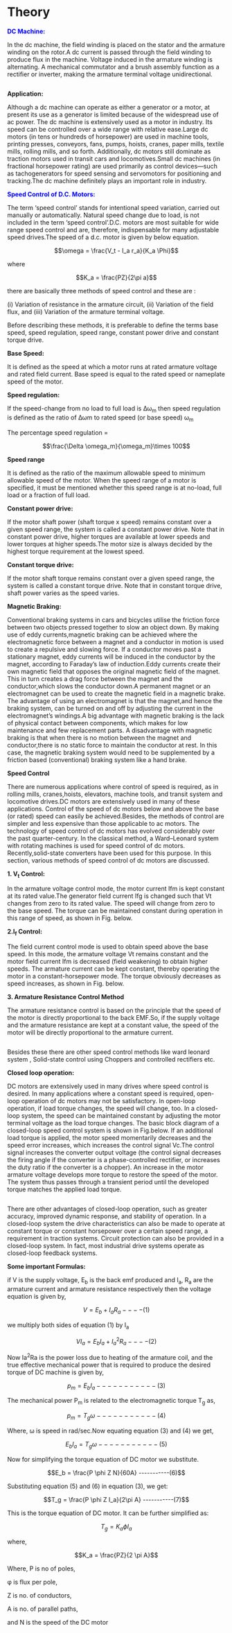 # Theory

 <b style="color:blue">DC Machine:</b>

In the dc machine, the field winding is placed on the stator and the armature winding on the rotor.A dc current is passed through the field winding to produce flux in the machine. Voltage induced in the armature winding is alternating. A mechanical commutator and a brush assembly function as a rectifier or inverter, making the armature terminal voltage unidirectional.

				
<div align="center">
<img class="img-fluid"  src="./images/motor1.png" alt="">                  
</div>
				
<b>Application:</b>

Although a dc machine can operate as either a generator or a motor, at present its use as a generator is limited because of the widespread use of ac power. The dc machine is extensively
used as a motor in industry. Its speed can be controlled over a wide range with relative ease.Large dc motors (in tens or hundreds of horsepower) are used in machine tools, printing presses, conveyors, fans, pumps, hoists, cranes, paper mills, textile mills, rolling mills, and so forth. Additionally, dc motors still dominate as traction motors used in transit cars and locomotives.Small dc machines (in fractional horsepower rating) are used primarily as control devices—such as tachogenerators for speed sensing and servomotors for positioning and	tracking.The dc machine definitely plays an important role in industry.<br/>
				
<b style="color:blue">Speed Control of D.C. Motors:</b>

The term ‘speed control’ stands for intentional speed variation, carried out manually or automatically. Natural speed change due to load, is not included in the term ‘speed control’.D.C. motors are most suitable for wide range speed control and are, therefore, indispensable for many adjustable speed drives.The speed of a d.c. motor is given by below equation.
				
$$\omega = \frac{V_t - I_a r_a}{K_a \Phi}$$
				
where 
				
$$K_a = \frac{PZ}{2\pi a}$$
				
there are basically three methods of speed control and these are :
				
(i) Variation of resistance in the armature circuit,
(ii) Variation of the field flux, and
(iii) Variation of the armature terminal voltage.
				
Before describing these methods, it is preferable to define the terms base speed, speed	regulation, speed range, constant power drive and constant torque drive.
				
<b>Base Speed:</b>

It is defined as the speed at which a motor runs at rated armature voltage and rated field current. Base speed is equal to the rated speed or nameplate speed of the motor.
				
<b>Speed regulation:</b>

If the speed-change from no load to full load is &Delta;&omega;<sub>m</sub> then speed regulation is defined as the ratio of &Delta;&omega;m to rated speed (or base speed) &omega;<sub>m</sub>
								
The percentage speed regulation = 
				
$$\frac{\Delta \omega_m}{\omega_m}\times 100$$
				
<b>Speed range</b>

It is defined as the ratio of the maximum allowable speed to minimum allowable speed of the motor. When the speed range of a motor is specified, it must be mentioned 
				whether this speed range is at no-load, full load or a fraction of full load.
				
<b>Constant power drive:</b>

If the motor shaft power (shaft torque x speed) remains constant over a given speed range, the system is called a constant power drive. Note that in constant power drive, higher torques are available at lower speeds and lower torques at higher speeds.The motor size is always decided by the highest torque requirement at the lowest speed.

<b>Constant torque drive:</b>

If the motor shaft torque remains constant over a given speed range, the system is called a constant torque drive. Note that in constant torque drive, shaft power varies as the speed varies.
				
<b>Magnetic Braking:</b>

Conventional braking systems in cars and bicycles utilise the friction force between two objects pressed together to slow an object down. By making use of eddy currents,magnetic braking can be achieved where the electromagnetic force between a magnet and a conductor in motion is used to create a repulsive and slowing force. If a conductor moves past a stationary magnet, eddy currents will be induced in the conductor by the magnet, according to Faraday’s law of induction.Eddy currents create their own magnetic field that opposes the original magnetic field of the magnet. This in turn creates a drag force between the magnet and the conductor,which slows the conductor down.A permanent magnet or an electromagnet can be used to create the magnetic field in a magnetic brake. The advantage of using an electromagnet is that the magnet,and hence the braking system, can be turned on and off by adjusting the current in the electromagnet’s windings.A big advantage with magnetic braking is the lack of physical contact between components, which makes for low maintenance and few replacement parts. A disadvantage with magnetic braking is that when there is no motion between the magnet and conductor,there is no static force to maintain the conductor at rest. In this case, the magnetic braking system would need to be supplemented by a friction­ based (conventional) braking system
like a hand brake.
				

<b>Speed Control</b>
				
There are numerous applications where control of speed is required, as in rolling mills, cranes,hoists, elevators, machine tools, and transit system and locomotive drives.DC motors are extensively used in many of these applications. Control of the speed of dc motors below and above the base (or rated) speed can easily be achieved.Besides, the methods of control are simpler and less expensive than those applicable to ac motors. The technology of speed control of dc motors has evolved considerably over the past quarter-century. In the classical method, a Ward–Leonard system with rotating machines is used for speed control of dc motors. Recently,solid-state converters have been used for this purpose. In this section, various methods of speed control of dc motors are discussed.

<b>1. V<sub>t</sub> Control:</b>

In the armature voltage control mode, the motor current Ifm is kept constant at its rated value.The generator field current Ifg is changed such that Vt changes from zero to its rated value. The speed will change from zero to the base speed. The torque can be maintained constant during operation in this range of speed, as shown in Fig. below. 

<b>2.I<sub>f</sub> Control:</b>
				
The field current control mode is used to obtain speed above the base speed. In this mode, the	armature voltage Vt remains constant and the motor field current Ifm is decreased (field weakening) to obtain higher speeds. The armature current can be kept constant, thereby	operating the motor in a constant-horsepower mode. The torque obviously decreases as speed increases, as shown in Fig. below.
				
<b>3. Armature Resistance Control Method</b>

The armature resistance control is based on the principle that the speed of the motor is directly proportional to the back EMF.So, if the supply voltage and the armature resistance are kept at a constant value, the speed of the motor will be directly proportional to the armature current. 
				
<div align="center">
<img class="img-fluid"  src="./images/vf_if.png" alt="">                 
</div>
				
Besides these there are other speed control methods like ward leonard system , Solid-state control using Choppers and controlled rectifiers etc.
				
<b>Closed loop operation:</b>
				
DC motors are extensively used in many drives where speed control is desired. In many applications where a constant speed is required, open-loop operation of dc motors may not be satisfactory. In open-loop operation, if load torque changes, the speed will change, too. In a closed-loop system, the speed can be maintained constant by adjusting the motor terminal voltage as the load torque changes. The basic block diagram of a closed-loop speed control system is shown in Fig.below. If an additional load torque is applied, the motor speed momentarily decreases and the speed error increases, which increases the control signal Vc.The control signal increases the converter output voltage (the control signal decreases the firing angle if the converter is a phase-controlled rectifier, or increases the duty ratio if the converter is a chopper). An increase in the motor armature voltage develops more torque to restore the speed of the motor. The system thus passes through a transient period until the developed torque matches the applied load torque.
				
<div align="center">
<img class="img-fluid"  src="./images/cl_cntrl.png" alt="">                
</div>
				
There are other advantages of closed-loop operation, such as greater accuracy, improved dynamic response, and stability of operation. In a closed-loop system the drive characteristics can also be made to operate at constant torque or constant horsepower over a certain speed range, a requirement in traction systems. Circuit protection can also be provided in a closed-loop system. In fact, most industrial drive systems operate as closed-loop feedback systems.
				
<b> Some important Formulas:</b>
				
if V is the supply voltage, E<sub>b</sub> is the back emf produced and I<sub>a</sub>, R<sub>a</sub> are the armature current and armature resistance respectively then the voltage equation is given by,
				
$$V = E_b + I_a R_a ----(1)$$ 
				
we multiply both sides of equation (1) by I<sub>a</sub>
				
$$V I_a = E_b I_a + I_a^{2} R_a ----(2)$$ 
				
Now Ia<sup>2</sup>Ra is the power loss due to heating of the armature coil, and the true effective mechanical power that is required to produce the desired torque of DC machine is given by,
				
$$p_m = E_b I_a -----------(3)$$
				
The mechanical power P<sub>m</sub> is related to the electromagnetic torque T<sub>g</sub> as,
				
$$p_m = T_g \omega -----------(4)$$
				
Where, &omega; is speed in rad/sec.Now equating equation (3) and (4) we get,
				
$$E_b I_a = T_g \omega -----------(5)$$
				
Now for simplifying the torque equation of DC motor we substitute.
				
$$E_b = \frac{P \phi Z N}{60A} -----------(6)$$ 
				
Substituting equation (5) and (6) in equation (3), we get:
				
$$T_g = \frac{P \phi Z I_a}{2\pi A} -----------(7)$$ 
				
This is the torque equation of DC motor. It can be further simplified as:
				
$$T_g = K_a \phi I_a$$
				
where,
				
$$K_a = \frac{PZ}{2 \pi A}$$ 
				
Where, P is no of poles,

&phi; is flux per pole,

Z is no. of conductors,

A is no. of parallel paths,

and N is the speed of the DC motor
						
						
<script id="MathJax-script" async src="https://cdn.jsdelivr.net/npm/mathjax@3/es5/tex-mml-chtml.js"></script>								